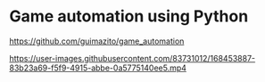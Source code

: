<h1>Game automation using Python</h1>

<a href="https://github.com/guimazito/game_automation">https://github.com/guimazito/game_automation</a><br/>

https://user-images.githubusercontent.com/83731012/168453887-83b23a69-f5f9-4915-abbe-0a5775140ee5.mp4

